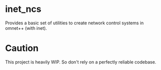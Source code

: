 # inet_ncs
Provides a basic set of utilities to create network control systems in omnet++ (with inet).

# Caution
This project is heavily WIP. So don't rely on a perfectly reliable codebase.